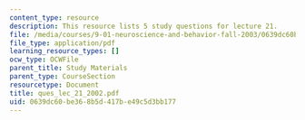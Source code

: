```yaml
---
content_type: resource
description: This resource lists 5 study questions for lecture 21.
file: /media/courses/9-01-neuroscience-and-behavior-fall-2003/0639dc60be368b5d417be49c5d3bb177_ques_lec_21_2002.pdf
file_type: application/pdf
learning_resource_types: []
ocw_type: OCWFile
parent_title: Study Materials
parent_type: CourseSection
resourcetype: Document
title: ques_lec_21_2002.pdf
uid: 0639dc60-be36-8b5d-417b-e49c5d3bb177
---
```

